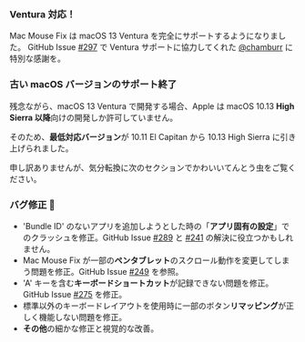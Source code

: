 ### Ventura 対応！
Mac Mouse Fix は macOS 13 Ventura を完全にサポートするようになりました。
GitHub Issue [#297](https://github.com/noah-nuebling/mac-mouse-fix/issues/297) で Ventura サポートに協力してくれた [@chamburr](https://github.com/chamburr) に特別な感謝を。

### 古い macOS バージョンのサポート終了

残念ながら、macOS 13 Ventura で開発する場合、Apple は macOS 10.13 **High Sierra 以降**向けの開発しか許可していません。

そのため、**最低対応バージョン**が 10.11 El Capitan から 10.13 High Sierra に引き上げられました。

申し訳ありませんが、気分転換に次のセクションでかわいいてんとう虫をご覧ください。

### バグ修正 🐞 
- 'Bundle ID' のないアプリを追加しようとした時の「**アプリ固有の設定**」でのクラッシュを修正。GitHub Issue [#289](https://github.com/noah-nuebling/mac-mouse-fix/issues/289) と [#241](https://github.com/noah-nuebling/mac-mouse-fix/issues/241) の解決に役立つかもしれません。
- Mac Mouse Fix が一部の**ペンタブレット**のスクロール動作を変更してしまう問題を修正。GitHub Issue [#249](https://github.com/noah-nuebling/mac-mouse-fix/issues/249) を参照。
- 'A' キーを含む**キーボードショートカット**が記録できない問題を修正。GitHub Issue [#275](https://github.com/noah-nuebling/mac-mouse-fix/issues/275) を修正。
- 標準以外のキーボードレイアウトを使用時に一部のボタン**リマッピング**が正しく機能しない問題を修正。
- **その他**の細かな修正と視覚的な改善。